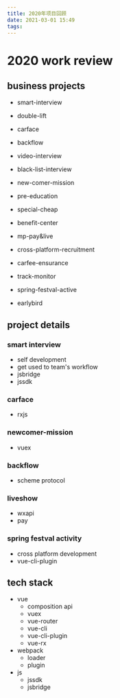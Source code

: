```yaml
---
title: 2020年项目回顾
date: 2021-03-01 15:49
tags:
---
```


# 2020 work review

## business projects

- smart-interview
- double-lift
- carface
- backflow
- video-interview
- black-list-interview
- new-comer-mission
- pre-education
- special-cheap

- benefit-center
- mp-pay&live
- cross-platform-recruitment
- carfee-ensurance
- track-monitor
- spring-festval-active
- earlybird

## project details

### smart interview

- self development
- get used to team's workflow
- jsbridge
- jssdk

### carface

- rxjs

### newcomer-mission

- vuex

### backflow

- scheme protocol

### liveshow

- wxapi
- pay

### spring festval activity

- cross platform development
- vue-cli-plugin

## tech stack

- vue
  - composition api
  - vuex
  - vue-router
  - vue-cli
  - vue-cli-plugin
  - vue-rx
- webpack
  - loader
  - plugin
- js
  - jssdk
  - jsbridge